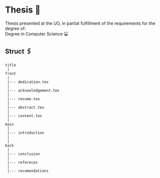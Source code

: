 # Thesis 📝
Thesis presented at the UO, in partial fulfillment of the requirements for the degree of:<br>  Degree in Computer Science 💻

## Struct 🖇️
```
title
 |
front
 |
 |--- dedication.tex
 |
 |--- acknowledgement.tex
 |
 |--- resume.tex
 |
 |--- abstract.tex
 |
 |--- content.tex	
 |
main
 |
 |--- introduction
 |
 |
back
 |
 |--- conclusion
 |
 |--- refereces
 |
 |--- recomendations 
```

